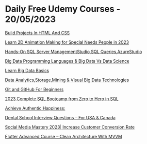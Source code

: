 # Daily Free Udemy Courses - 20/05/2023

[Build Projects In HTML And CSS](https://www.udemy.com/course/build-projects-in-html-and-css/?couponCode=2479873C793FFEF8EAAA)
[Learn 2D Animation Making for Special Needs People in 2023](https://www.udemy.com/course/learn-2d-animation-making-for-special-needs-people/?couponCode=01C4E62E1DFE43244A5E)
[Hands-On SQL Server,ManagementStudio,SQL Queries,AzureStudio](https://www.udemy.com/course/hands-on-sql-servermanagementstudiosql-queriesazurestudio/?couponCode=E093FECD73A08FED00AF)
[Big Data Programming Languages & Big Data Vs Data Science](https://www.udemy.com/course/big-data-programming-languages-big-data-vs-data-science/?couponCode=0305093AE3817D34780A)
[Learn Big Data Basics](https://www.udemy.com/course/learn-big-data-basics/?couponCode=756999F8C5EDC55EE730)
[Data Analytics,Storage,Mining & Visual Big Data Technologies](https://www.udemy.com/course/different-technologies-in-big-data/?couponCode=3335B7E36D621946FFD4)
[Git and GitHub For Beginners](https://www.udemy.com/course/gitandgithubforbeginners/?couponCode=766B9BDD1A8052D2E5D6)
[2023 Complete SQL Bootcamp from Zero to Hero in SQL](https://www.udemy.com/course/2022-complete-sql-bootcamp-from-zero-to-hero-in-sql/?couponCode=74BAE96A30103B6E7734)
[Achieve Authentic Happiness:](https://www.udemy.com/course/meaning-of-life/?couponCode=399C855511F8F37032DF)
[Dental School Interview Questions – For USA & Canada](https://www.udemy.com/course/situational-judgement-in-ndecc/?couponCode=DENTALADMISSIONS)
[Social Media Mastery 2023| Increase Customer Conversion Rate](https://www.udemy.com/course/social-media-mastery-increase-customer-conversion-rate/?couponCode=31607A8B792E8A17793E)
[Flutter Advanced Course – Clean Architecture With MVVM](https://www.udemy.com/course/flutter-advanced-course-clean-architecture-with-mvvm/?couponCode=FREEMAY)
